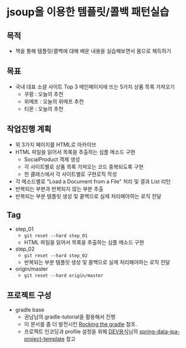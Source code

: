 # jsoup을 이용한 템플릿/콜백 패턴실습

## 목적
* 책을 통해 템플릿/콜백에 대해 배운 내용을 실습해보면서 몸으로 체득하기

## 목표
* 국내 대표 소셜 사이트 Top 3 메인페이지에 뜨는 5가지 상품 목록 가져오기
    * 쿠팡 : 오늘의 추천
    * 위메프 : 오늘의 위메프 추천
    * 티몬 : 오늘의 추천

## 작업진행 계획
* 위 3가지 페이지를 HTML로 아카이브
* HTML 파일을 읽어서 목록을 추출하는 심플 메소드 구현
	* SocialProduct 객체 생성
	* 각 사이트별로 상품 목록 가져오는 코드 중복되도록 구현
	* 한 클래스에서 각 사이트별로 구현로직 작성
* 각 메소드별로 "Load a Document from a File" 처리 및 결과 List<String> 리턴
* 반복되는 부분과 반복되지 않는 부분 추출
* 반복되는 부분 템플릿 생성 및 콜백으로 실제 처리해야하는 로직 전달

## Tag
* step_01
	* `git reset --hard step_01`
	* HTML 파일을 읽어서 목록을 추출하는 심플 메소드 구현
* step_02
	* `git reset --hard step_02`
	* 반복되는 부분 템플릿 생성 및 콜백으로 실제 처리해야하는 로직 전달
* origin/master
	* `git reset --hard origin/master`

## 프로젝트 구성
* gradle base
    * 권남님의 gradle-tutorial을 활용해서 진행
    * 이 문서를 좀 더 발전시킨 [Rocking the gradle](https://github.com/ihoneymon/rocking-the-gradle) 참조.
	* 프로젝트 인코딩과 profile 설정을 위해 [DEV용식](http://devyongsik.tistory.com)님의 [spring-data-jpa-project-template](https://github.com/need4spd/spring-data-jpa-project-template/blob/master/build.gradle) 참고